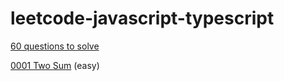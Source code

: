 # leetcode-javascript-typescript

[60 questions to solve](https://leetcode.com/list/xo2bgr0r/)

[0001 Two Sum](https://leetcode.com/problems/two-sum/) (easy)